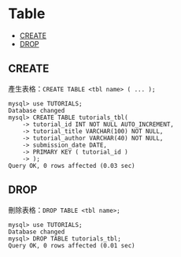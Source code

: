 # Table

- [CREATE](#CREATE)
- [DROP](#DROP)

## CREATE

 產生表格：`CREATE TABLE <tbl name> ( ... );`

```MySQL
mysql> use TUTORIALS;
Database changed
mysql> CREATE TABLE tutorials_tbl(
    -> tutorial_id INT NOT NULL AUTO_INCREMENT,
    -> tutorial_title VARCHAR(100) NOT NULL,
    -> tutorial_author VARCHAR(40) NOT NULL,
    -> submission_date DATE,
    -> PRIMARY KEY ( tutorial_id )
    -> );
Query OK, 0 rows affected (0.03 sec)
```

## DROP

刪除表格：`DROP TABLE <tbl name>;`

```MySQL
mysql> use TUTORIALS;
Database changed
mysql> DROP TABLE tutorials_tbl;
Query OK, 0 rows affected (0.01 sec)
```